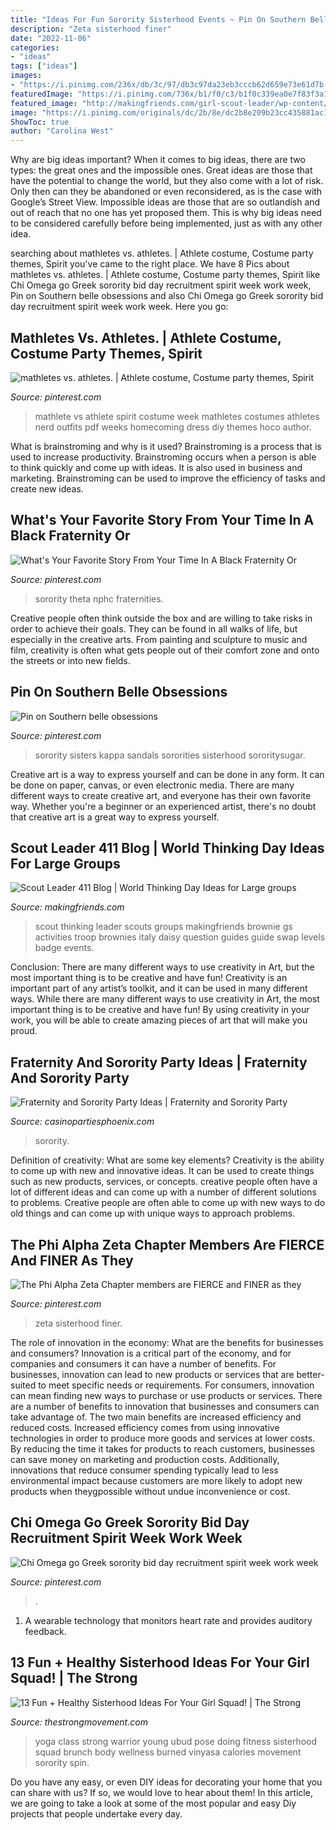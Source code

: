 ```yaml
---
title: "Ideas For Fun Sorority Sisterhood Events ~ Pin On Southern Belle Obsessions"
description: "Zeta sisterhood finer"
date: "2022-11-06"
categories:
- "ideas"
tags: ["ideas"]
images:
- "https://i.pinimg.com/236x/db/3c/97/db3c97da23eb3cccb62d659e73e61d7b--divine-nine-nine-durso.jpg?nii=t"
featuredImage: "https://i.pinimg.com/736x/b1/f0/c3/b1f0c339ea0e7f83f3a1c8f918fc7b4d.jpg"
featured_image: "http://makingfriends.com/girl-scout-leader/wp-content/uploads/2013/12/thinkingday.jpg"
image: "https://i.pinimg.com/originals/dc/2b/8e/dc2b8e209b23cc435881ac17f5432d60.jpg"
ShowToc: true
author: "Carolina West"
---
```



Why are big ideas important?
When it comes to big ideas, there are two types: the great ones and the impossible ones. Great ideas are those that have the potential to change the world, but they also come with a lot of risk. Only then can they be abandoned or even reconsidered, as is the case with Google’s Street View. Impossible ideas are those that are so outlandish and out of reach that no one has yet proposed them. This is why big ideas need to be considered carefully before being implemented, just as with any other idea.

	

		
searching about mathletes vs. athletes. | Athlete costume, Costume party themes, Spirit you've came to the right place. We have 8 Pics about mathletes vs. athletes. | Athlete costume, Costume party themes, Spirit like Chi Omega go Greek sorority bid day recruitment spirit week work week, Pin on Southern belle obsessions and also Chi Omega go Greek sorority bid day recruitment spirit week work week. Here you go:
		
    
## Mathletes Vs. Athletes. | Athlete Costume, Costume Party Themes, Spirit

<img loading=lazy src="https://i.pinimg.com/236x/64/34/c6/6434c6558feb202a98e936c7908c6e73--partner-costumes-spirit-weeks.jpg?nii=t" onerror="this.onerror=null;this.src='https://tse2.mm.bing.net/th?id=OIP.sdGjzE2jxIECnk5oed3wrQAAAA&amp;pid=15.1';" alt="mathletes vs. athletes. | Athlete costume, Costume party themes, Spirit">

_Source: pinterest.com_

>mathlete vs athlete spirit costume week mathletes costumes athletes nerd outfits pdf weeks homecoming dress diy themes hoco author. 

	

What is brainstroming and why is it used?
Brainstroming is a process that is used to increase productivity. Brainstroming occurs when a person is able to think quickly and come up with ideas. It is also used in business and marketing. Brainstroming can be used to improve the efficiency of tasks and create new ideas.

    
## What&#039;s Your Favorite Story From Your Time In A Black Fraternity Or

<img loading=lazy src="https://i.pinimg.com/236x/db/3c/97/db3c97da23eb3cccb62d659e73e61d7b--divine-nine-nine-durso.jpg?nii=t" onerror="this.onerror=null;this.src='https://tse1.mm.bing.net/th?id=OIP.a8iQvrXAJz-9jq5zFTaRhgHaIm&amp;pid=15.1';" alt="What&#039;s Your Favorite Story From Your Time In A Black Fraternity Or">

_Source: pinterest.com_

>sorority theta nphc fraternities. 

	

Creative people often think outside the box and are willing to take risks in order to achieve their goals. They can be found in all walks of life, but especially in the creative arts. From painting and sculpture to music and film, creativity is often what gets people out of their comfort zone and onto the streets or into new fields.

    
## Pin On Southern Belle Obsessions

<img loading=lazy src="https://i.pinimg.com/736x/73/b7/4f/73b74fe3d8d42021fe72f6a7a521415b--sorority-girls-sorority-life.jpg" onerror="this.onerror=null;this.src='https://tse1.mm.bing.net/th?id=OIP.83c7S9EdTI88_5CsCcYHbAHaFu&amp;pid=15.1';" alt="Pin on Southern belle obsessions">

_Source: pinterest.com_

>sorority sisters kappa sandals sororities sisterhood sororitysugar. 

	

Creative art is a way to express yourself and can be done in any form. It can be done on paper, canvas, or even electronic media. There are many different ways to create creative art, and everyone has their own favorite way. Whether you're a beginner or an experienced artist, there's no doubt that creative art is a great way to express yourself.

    
## Scout Leader 411 Blog | World Thinking Day Ideas For Large Groups

<img loading=lazy src="http://makingfriends.com/girl-scout-leader/wp-content/uploads/2013/12/thinkingday.jpg" onerror="this.onerror=null;this.src='https://tse3.mm.bing.net/th?id=OIP.ne6d_zZZ6WWd7-fh2yMnjwHaIk&amp;pid=15.1';" alt="Scout Leader 411 Blog | World Thinking Day Ideas for Large groups">

_Source: makingfriends.com_

>scout thinking leader scouts groups makingfriends brownie gs activities troop brownies italy daisy question guides guide swap levels badge events. 

	

Conclusion: There are many different ways to use creativity in Art, but the most important thing is to be creative and have fun!
Creativity is an important part of any artist’s toolkit, and it can be used in many different ways. While there are many different ways to use creativity in Art, the most important thing is to be creative and have fun! By using creativity in your work, you will be able to create amazing pieces of art that will make you proud.

    
## Fraternity And Sorority Party Ideas | Fraternity And Sorority Party

<img loading=lazy src="https://casinopartiesphoenix.com/images/fraternity-casino-event.jpg" onerror="this.onerror=null;this.src='https://tse1.mm.bing.net/th?id=OIP.HJny86yBDDA7j-GskHM2zAHaFj&amp;pid=15.1';" alt="Fraternity and Sorority Party Ideas | Fraternity and Sorority Party">

_Source: casinopartiesphoenix.com_

>sorority. 

	

Definition of creativity: What are some key elements?
Creativity is the ability to come up with new and innovative ideas. It can be used to create things such as new products, services, or concepts. creative people often have a lot of different ideas and can come up with a number of different solutions to problems. Creative people are often able to come up with new ways to do old things and can come up with unique ways to approach problems.

    
## The Phi Alpha Zeta Chapter Members Are FIERCE And FINER As They

<img loading=lazy src="https://i.pinimg.com/originals/dc/2b/8e/dc2b8e209b23cc435881ac17f5432d60.jpg" onerror="this.onerror=null;this.src='https://tse4.mm.bing.net/th?id=OIP.OTt67M4Td49Mg3jP5EDCuwHaFj&amp;pid=15.1';" alt="The Phi Alpha Zeta Chapter members are FIERCE and FINER as they">

_Source: pinterest.com_

>zeta sisterhood finer. 

	

The role of innovation in the economy: What are the benefits for businesses and consumers?
Innovation is a critical part of the economy, and for companies and consumers it can have a number of benefits. For businesses, innovation can lead to new products or services that are better-suited to meet specific needs or requirements. For consumers, innovation can mean finding new ways to purchase or use products or services.
There are a number of benefits to innovation that businesses and consumers can take advantage of. The two main benefits are increased efficiency and reduced costs. Increased efficiency comes from using innovative technologies in order to produce more goods and services at lower costs. By reducing the time it takes for products to reach customers, businesses can save money on marketing and production costs. Additionally, innovations that reduce consumer spending typically lead to less environmental impact because customers are more likely to adopt new products when theygpossible without undue inconvenience or cost.

    
## Chi Omega Go Greek Sorority Bid Day Recruitment Spirit Week Work Week

<img loading=lazy src="https://i.pinimg.com/736x/b1/f0/c3/b1f0c339ea0e7f83f3a1c8f918fc7b4d.jpg" onerror="this.onerror=null;this.src='https://tse2.mm.bing.net/th?id=OIP.K9HB9GRNE7XDcUZq7CG6dwHaHa&amp;pid=15.1';" alt="Chi Omega go Greek sorority bid day recruitment spirit week work week">

_Source: pinterest.com_

>. 

	

1. A wearable technology that monitors heart rate and provides auditory feedback.

    
## 13 Fun + Healthy Sisterhood Ideas For Your Girl Squad! | The Strong

<img loading=lazy src="http://thestrongmovement.com/wp-content/uploads/2017/08/the-strong-movement-strong-girl-squad-sorority-sisterhood-ideas-yoga-brunch-strong-body-strong-mind-wellness-AdobeStock_119252946-min.jpeg" onerror="this.onerror=null;this.src='https://tse3.mm.bing.net/th?id=OIP.vUK4UyxAKpH0cL7gxOFHMgHaE8&amp;pid=15.1';" alt="13 Fun + Healthy Sisterhood Ideas For Your Girl Squad! | The Strong">

_Source: thestrongmovement.com_

>yoga class strong warrior young ubud pose doing fitness sisterhood squad brunch body wellness burned vinyasa calories movement sorority spin. 

	

Do you have any easy, or even DIY ideas for decorating your home that you can share with us? If so, we would love to hear about them! In this article, we are going to take a look at some of the most popular and easy Diy projects that people undertake every day.

